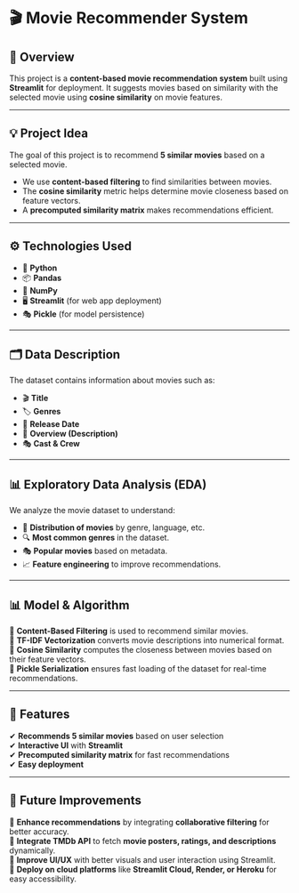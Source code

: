 # 🎬 Movie Recommender System  

## 📌 Overview  
This project is a **content-based movie recommendation system** built using **Streamlit** for deployment. It suggests movies based on similarity with the selected movie using **cosine similarity** on movie features.  

---

## 💡 Project Idea  
The goal of this project is to recommend **5 similar movies** based on a selected movie.  
- We use **content-based filtering** to find similarities between movies.  
- The **cosine similarity** metric helps determine movie closeness based on feature vectors.  
- A **precomputed similarity matrix** makes recommendations efficient.  

---

## ⚙ Technologies Used  
- 🐍 **Python**  
- 📦 **Pandas**  
- 🔢 **NumPy**  
- 🖥 **Streamlit** (for web app deployment)  
- 🎭 **Pickle** (for model persistence)  

---

## 🗂 Data Description  
The dataset contains information about movies such as:  
- 🎬 **Title**  
- 🏷 **Genres**  
- 📅 **Release Date**  
- 📝 **Overview (Description)**  
- 🎭 **Cast & Crew**  

--- 

## 📊 Exploratory Data Analysis (EDA)  
We analyze the movie dataset to understand:  
- 📌 **Distribution of movies** by genre, language, etc.  
- 🔍 **Most common genres** in the dataset.  
- 🎭 **Popular movies** based on metadata.  
- 📈 **Feature engineering** to improve recommendations.

--- 

## 📊 Model & Algorithm  

🔹 **Content-Based Filtering** is used to recommend similar movies.  
🔹 **TF-IDF Vectorization** converts movie descriptions into numerical format.  
🔹 **Cosine Similarity** computes the closeness between movies based on their feature vectors.  
🔹 **Pickle Serialization** ensures fast loading of the dataset for real-time recommendations.  

---

## 🚀 Features  
✔ **Recommends 5 similar movies** based on user selection  
✔ **Interactive UI** with **Streamlit**  
✔ **Precomputed similarity matrix** for fast recommendations  
✔ **Easy deployment**  

---

## 🔮 Future Improvements  

🔹 **Enhance recommendations** by integrating **collaborative filtering** for better accuracy.  
🔹 **Integrate TMDb API** to fetch **movie posters, ratings, and descriptions** dynamically.  
🔹 **Improve UI/UX** with better visuals and user interaction using Streamlit.  
🔹 **Deploy on cloud platforms** like **Streamlit Cloud, Render, or Heroku** for easy accessibility.  


